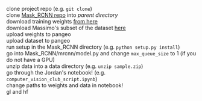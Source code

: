 clone project repo (e.g. `git clone`)  
clone [Mask_RCNN repo](https://github.com/matterport/Mask_RCNN) into _parent directory_  
download training weights [from here](https://github.com/matterport/Mask_RCNN/releases/download/v2.0/mask_rcnn_coco.h5)  
download Massimo's subset of the dataset [here](https://drive.google.com/file/d/1q_FanEMUwS2qT6w9i0sUR_FyYhh4P8IB/view?usp=sharing)  
upload weights to pangeo  
upload dataset to pangeo  
run setup in the Mask_RCNN directory (e.g. `python setup.py install`)   
go into Mask_RCNN/mrcnn/model.py and change `max_queue_size` to 1 (if you do not have a GPU)    
unzip data into a data directory (e.g. `unzip sample.zip`)  
go through the Jordan's notebook! (e.g. `computer_vision_club_script.ipynb`)  
change paths to weights and data in notebook!  
gl and hf  
